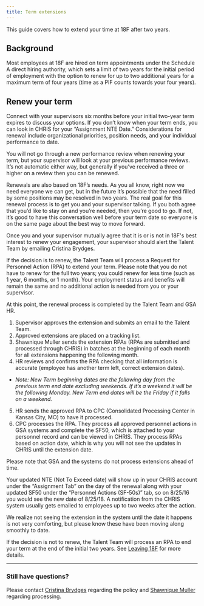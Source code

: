 ```yaml
---
title: Term extensions
---
```


This guide covers how to extend your time at 18F after two years.

## Background

Most employees at 18F are hired on term appointments under the Schedule A direct hiring authority, which sets a limit of two years for the initial period of employment with the option to renew for up to two additional years for a maximum term of four years (time as a PIF counts towards your four years).

## Renew your term

Connect with your supervisors six months before your initial two-year term expires to discuss your options. If you don’t know when your term ends, you can look in CHRIS for your “Assignment NTE Date.” Considerations for renewal include organizational priorities, position needs, and your individual performance to date.

You will not go through a new performance review when renewing your term, but your supervisor will look at your previous performance reviews. It’s not automatic either way, but generally if you’ve received a three or higher on a review then you can be renewed.

Renewals are also based on 18F’s needs. As you all know, right now we need everyone we can get, but in the future it’s possible that the need filled by some positions may be resolved in two years. The real goal for this renewal process is to get you and your supervisor talking. If you both agree that you’d like to stay on and you’re needed, then you’re good to go. If not, it’s good to have this conversation well before your term date so everyone is on the same page about the best way to move forward.

Once you and your supervisor mutually agree that it is or is not in 18F's best interest to renew your engagement, your supervisor should alert the Talent Team by emailing Cristina Brydges.

If the decision is to renew, the Talent Team will process a Request for Personnel Action (RPA) to extend your term. Please note that you do not have to renew for the full two years; you could renew for less time (such as 1 year, 6 months, or 1 month). Your employment status and benefits will remain the same and no additional action is needed from you or your supervisor.

At this point, the renewal process is completed by the Talent Team and GSA HR.

1. Supervisor approves the extension and submits an email to the Talent Team.
2. Approved extensions are placed on a tracking list.
3. Shawnique Muller sends the extension RPAs (RPAs are submitted and processed through CHRIS) in batches at the beginning of each month for all extensions happening the following month.
4. HR reviews and confirms the RPA checking that all information is accurate (employee has another term left, correct extension dates).
  - *Note: New Term beginning dates are the following day from the previous term end date excluding weekends. If it’s a weekend it will be the following Monday. New Term end dates will be the Friday if it falls on a weekend.*
5. HR sends the approved RPA to CPC (Consolidated Processing Center in Kansas City, MO) to have it processed.
6. CPC processes the RPA. They process all approved personnel actions in GSA systems and complete the SF50, which is attached to your personnel record and can be viewed in CHRIS. They process RPAs based on action date, which is why you will not see the updates in CHRIS until the extension date.

Please note that GSA and the systems do not process extensions ahead of time.

Your updated NTE (Not To Exceed date) will show up in your CHRIS account under the “Assignment Tab” on the day of the renewal along with your updated SF50 under the “Personnel Actions (SF-50s)” tab, so on 8/25/16 you would see the new date of 8/25/18. A notification from the CHRIS system usually gets emailed to employees up to two weeks after the action.

We realize not seeing the extension in the system until the date it happens is not very comforting, but please know these have been moving along smoothly to date.

If the decision is not to renew, the Talent Team will process an RPA to end your term at the end of the initial two years. See [Leaving 18F](/leaving-18f) for more details.

---

### Still have questions?

Please contact [Cristina Brydges](https://18f.slack.com/team/cristina) regarding the policy and [Shawnique Muller](https://18f.slack.com/team/shawnique) regarding processing.
